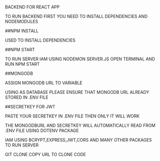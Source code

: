 BACKEND FOR REACT APP

TO RUN BACKEND FIRST YOU NEED TO INSTALL DEPENDENCIES AND NODEMODULES

##NPM INSTALL

USED TO INSTALL DEPENDENCIES


##NPM START

TO RUN SERVER IAM USING NODEMON SERVER.JS
OPEN TERMINAL AND RUN NPM START

##MONGODB

ASSIGN MONGODB URL TO VARIABLE

USING AS DATABASE PLEASE ENSURE THAT MONGODB URL ALREADY STORED IN .ENV FILE

##SECRETKEY FOR JWT

PASTE YOUR SECRETKEY IN .ENV FILE THEN ONLY IT WILL WORK

THE MONGODBURL AND SECRETKEY WILL AUTOMATICALLY READ FROM .ENV FILE USING DOTENV PACKAGE

IAM USING BCRYPT,EXPRESS,JWT,CORS AND MANY OTHER PACKAGES TO RUN SERVER

GIT CLONE COPY URL TO CLONE CODE

